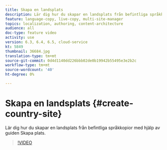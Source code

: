 ```yaml
---
title: Skapa en landsplats
description: Lär dig hur du skapar en landsplats från befintliga språkkopior med hjälp av guiden Skapa plats.
feature: language-copy, live-copy, multi-site-manager
topics: localization, authoring, content-architecture
audience: all
doc-type: feature video
activity: use
version: 6.3, 6.4, 6.5, cloud-service
kt: 5849
thumbnail: 36684.jpg
translation-type: tm+mt
source-git-commit: 0d4d1140dd226bbb02de0b19942b55495e3e2b2c
workflow-type: tm+mt
source-wordcount: '40'
ht-degree: 0%

---
```



# Skapa en landsplats {#create-country-site}

Lär dig hur du skapar en landsplats från befintliga språkkopior med hjälp av guiden Skapa plats.

>[!VIDEO](https://video.tv.adobe.com/v/36684?quality=12&learn=on)
